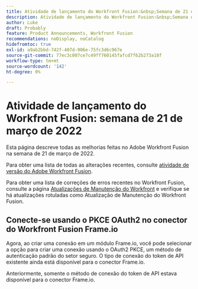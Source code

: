 ```yaml
---
title: Atividade de lançamento do Workfront Fusion:&nbsp;Semana de 21 de março de 2022
description: Atividade de lançamento do Workfront Fusion:&nbsp;Semana de 21 de março de 2022
author: Luke
draft: Probably
feature: Product Announcements, Workfront Fusion
recommendations: noDisplay, noCatalog
hidefromtoc: true
exl-id: a9ab2bbd-742f-407d-906e-75fc3d6c967e
source-git-commit: 77ec3c007ce7c49ff760145fafcd7f62b273a18f
workflow-type: tm+mt
source-wordcount: '142'
ht-degree: 0%

---
```


# Atividade de lançamento do Workfront Fusion: semana de 21 de março de 2022

Esta página descreve todas as melhorias feitas no Adobe Workfront Fusion na semana de 21 de março de 2022.

Para obter uma lista de todas as alterações recentes, consulte [atividade de versão do Adobe Workfront Fusion](/help/workfront-fusion/fusion-product-releases/fusion-release-activity.md).

Para obter uma lista de correções de erros recentes no Workfront Fusion, consulte a página [Atualizações de Manutenção do Workfront](https://experienceleague.adobe.com/docs/workfront-known-issues/releases/current-updates.html?lang=pt-BR) e verifique se há atualizações rotuladas como Atualização de Manutenção do Workfront Fusion.

## Conecte-se usando o PKCE OAuth2 no conector do Workfront Fusion Frame.io

Agora, ao criar uma conexão em um módulo Frame.io, você pode selecionar a opção para criar uma conexão usando o OAuth2 PKCE, um método de autenticação padrão do setor seguro. O tipo de conexão do token de API existente ainda está disponível para o conector Frame.io.

Anteriormente, somente o método de conexão do token de API estava disponível para o conector Frame.io.
